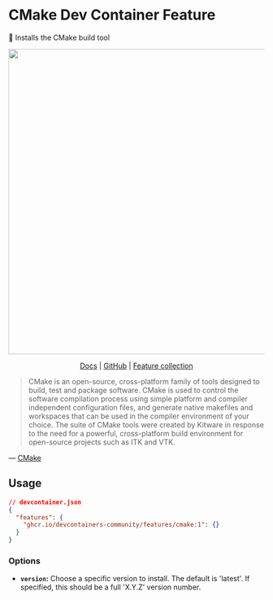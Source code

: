 # CMake Dev Container Feature

🍰 Installs the CMake build tool

<div align="center">

<p>
  <img width="600" src="https://i.imgur.com/hwiPvLS.png" />
</p>

<!-- prettier-ignore -->
[Docs](https://devcontainers.community/features-cmake/)
| [GitHub](https://github.com/devcontainers-community/features-cmake)
| [Feature collection](https://devcontainers.community/features/)

</div>

> CMake is an open-source, cross-platform family of tools designed to build, test and package software. CMake is used to control the software compilation process using simple platform and compiler independent configuration files, and generate native makefiles and workspaces that can be used in the compiler environment of your choice. The suite of CMake tools were created by Kitware in response to the need for a powerful, cross-platform build environment for open-source projects such as ITK and VTK.

&mdash; [CMake](https://cmake.org/)

## Usage

```json
// devcontainer.json
{
  "features": {
    "ghcr.io/devcontainers-community/features/cmake:1": {}
  }
}
```

### Options

- **`version`:** Choose a specific version to install. The default is 'latest'. If specified, this should be a full 'X.Y.Z' version number.

